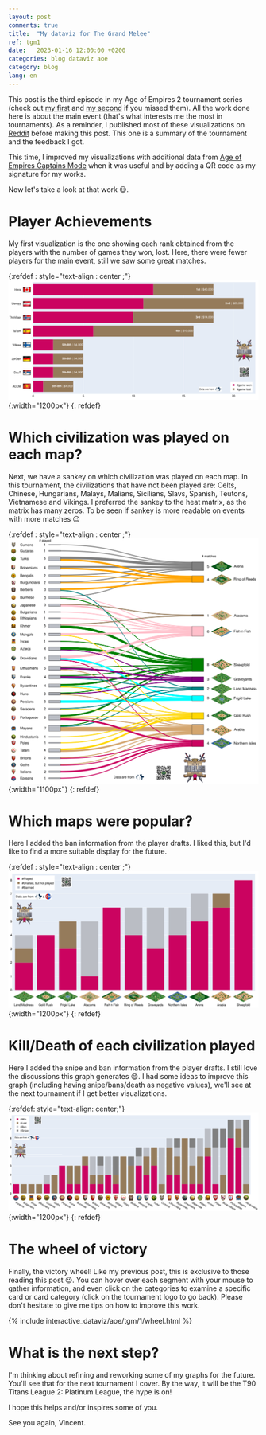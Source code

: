 ```yaml
---
layout: post
comments: true
title:  "My dataviz for The Grand Melee"
ref: tgm1
date:   2023-01-16 12:00:00 +0200
categories: blog dataviz aoe
category: blog
lang: en
---
```


This post is the third episode in my Age of Empires 2 tournament series (check out [my first](/blog/dataviz/aoe/2022/12/08/redbull-wololo-legacy) and [my second](/blog/dataviz/aoe/2022/12/13/warlords) if you missed them).
All the work done here is about the main event (that's what interests me the most in tournaments).
As a reminder, I published most of these visualizations on [Reddit](https://www.reddit.com/user/vroger11) before making this post. This one is a summary of the tournament and the feedback I got.

This time, I improved my visualizations with additional data from [Age of Empires Captains Mode](https://aoe2cm.net/) when it was useful and by adding a QR code as my signature for my works.

Now let's take a look at that work 😃.

# Player Achievements

My first visualization is the one showing each rank obtained from the players with the number of games they won, lost.
Here, there were fewer players for the main event, still we saw some great matches.

{:refdef : style="text-align : center ;"}
![Réalisations des joueurs](/assets/images/dataviz/aoe/tgm/1/rank_games.png){:width="1200px"}
{: refdef}

# Which civilization was played on each map?

Next, we have a sankey on which civilization was played on each map.
In this tournament, the civilizations that have not been played are: Celts, Chinese, Hungarians, Malays, Malians, Sicilians, Slavs, Spanish, Teutons, Vietnamese and Vikings.
I preferred the sankey to the heat matrix, as the matrix has many zeros. To be seen if sankey is more readable on events with more matches 😉


{:refdef : style="text-align : center ;"}
![Quelles sont les civilisations jouées sur chaque carte ?](/assets/images/dataviz/aoe/tgm/1/civ_v_map_sankey.png){:width="1100px"}
{: refdef}

# Which maps were popular?

Here I added the ban information from the player drafts.
I liked this, but I'd like to find a more suitable display for the future.

{:refdef : style="text-align : center ;"}
![Quelles sont les cartes les plus populaires ?](/assets/images/dataviz/aoe/tgm/1/maps_played.png){:width="1200px"}
{: refdef}

# Kill/Death of each civilization played

Here I added the snipe and ban information from the player drafts.
I still love the discussions this graph generates 😄.
I had some ideas to improve this graph (including having snipe/bans/death as negative values), we'll see at the next tournament if I get better visualizations.

{:refdef: style="text-align: center;"}
![Tué/mort pour chaque civilisation jouée](/assets/images/dataviz/aoe/tgm/1/civ_played.png){:width="1200px"}
{: refdef}

# The wheel of victory

Finally, the victory wheel!
Like my previous post, this is exclusive to those reading this post 😉.
You can hover over each segment with your mouse to gather information, and even click on the categories to examine a specific card or card category (click on the tournament logo to go back).
Please don't hesitate to give me tips on how to improve this work.

<div style="width : 1000px ; margin : 0 auto ;">
    {% include interactive_dataviz/aoe/tgm/1/wheel.html %}
</div>

# What is the next step?

I'm thinking about refining and reworking some of my graphs for the future.
You'll see that for the next tournament I cover.
By the way, it will be the T90 Titans League 2: Platinum League, the hype is on!

I hope this helps and/or inspires some of you.

See you again, Vincent.

